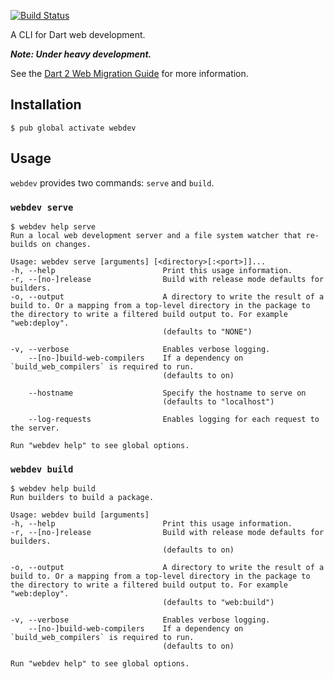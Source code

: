 [![Build Status](https://travis-ci.org/dart-lang/webdev.svg?branch=master)](https://travis-ci.org/dart-lang/webdev)

A CLI for Dart web development.

__*Note: Under heavy development.*__

See the [Dart 2 Web Migration Guide](https://webdev.dartlang.org/dart-2) for
more information.

## Installation

```console
$ pub global activate webdev
```

## Usage

`webdev` provides two commands: `serve` and `build`.

### `webdev serve`

```console
$ webdev help serve
Run a local web development server and a file system watcher that re-builds on changes.

Usage: webdev serve [arguments] [<directory>[:<port>]]...
-h, --help                        Print this usage information.
-r, --[no-]release                Build with release mode defaults for builders.
-o, --output                      A directory to write the result of a build to. Or a mapping from a top-level directory in the package to the directory to write a filtered build output to. For example "web:deploy".
                                  (defaults to "NONE")

-v, --verbose                     Enables verbose logging.
    --[no-]build-web-compilers    If a dependency on `build_web_compilers` is required to run.
                                  (defaults to on)

    --hostname                    Specify the hostname to serve on
                                  (defaults to "localhost")

    --log-requests                Enables logging for each request to the server.

Run "webdev help" to see global options.
```

### `webdev build`

```console
$ webdev help build
Run builders to build a package.

Usage: webdev build [arguments]
-h, --help                        Print this usage information.
-r, --[no-]release                Build with release mode defaults for builders.
                                  (defaults to on)

-o, --output                      A directory to write the result of a build to. Or a mapping from a top-level directory in the package to the directory to write a filtered build output to. For example "web:deploy".
                                  (defaults to "web:build")

-v, --verbose                     Enables verbose logging.
    --[no-]build-web-compilers    If a dependency on `build_web_compilers` is required to run.
                                  (defaults to on)

Run "webdev help" to see global options.
```
